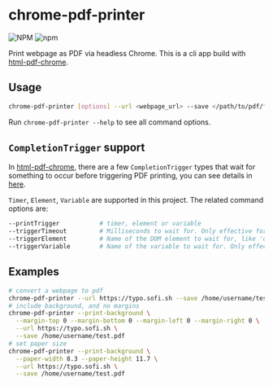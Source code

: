 # chrome-pdf-printer

![NPM](https://img.shields.io/npm/l/chrome-pdf-printer?color=blue) ![npm](https://img.shields.io/npm/v/chrome-pdf-printer?color=brightgreen)

Print webpage as PDF via headless Chrome. This is a cli app build with [html-pdf-chrome](https://www.npmjs.com/package/html-pdf-chrome).

## Usage

```bash
chrome-pdf-printer [options] --url <webpage_url> --save </path/to/pdf/filename.pdf>
```

Run `chrome-pdf-printer --help` to see all command options.

## `CompletionTrigger` support

In [html-pdf-chrome](https://github.com/westy92/html-pdf-chrome), there are a few `CompletionTrigger` types that wait for something to occur before triggering PDF printing, you can see details in [here](https://github.com/westy92/html-pdf-chrome#trigger-render-completion).

`Timer`, `Element`, `Variable` are supported in this project. The related command options are:

```bash
--printTrigger           # timer, element or variable
--triggerTimeout         # Milliseconds to wait for. Only effective for type Timer. Defaults to 10000ms.
--triggerElement         # Name of the DOM element to wait for, like 'div#myElement'. Only effective for type Element. Defaults to '#htmlPdfDone'.
--triggerVariable        # Name of the variable to wait for. Only effective for type Variable. Defaults to 'htmlPdfDone'.
```



## Examples

```bash
# convert a webpage to pdf
chrome-pdf-printer --url https://typo.sofi.sh --save /home/username/test.pdf
# include background, and no margins
chrome-pdf-printer --print-background \
  --margin-top 0 --margin-bottom 0 --margin-left 0 --margin-right 0 \
  --url https://typo.sofi.sh \
  --save /home/username/test.pdf
# set paper size
chrome-pdf-printer --print-background \
  --paper-width 8.3 --paper-height 11.7 \
  --url https://typo.sofi.sh \
  --save /home/username/test.pdf
```

